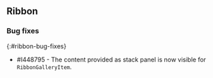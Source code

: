 ## Ribbon

### Bug fixes
{:#ribbon-bug-fixes}

* \#I448795 - The content provided as stack panel is now visible for `RibbonGalleryItem`.